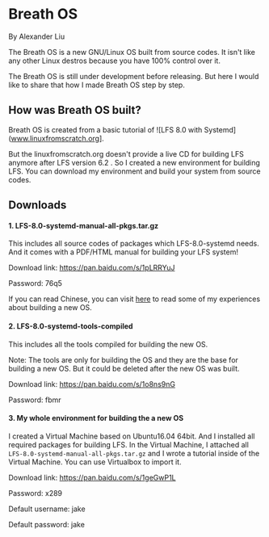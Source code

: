 Breath OS
==========
By Alexander Liu

The Breath OS is a new GNU/Linux OS built from source codes. It isn't like any other Linux destros because you have 100% control over it.

The Breath OS is still under development before releasing. But here I would like to share that how I made Breath OS step by step.


How was Breath OS built?
------------------------

Breath OS is created from a basic tutorial of ![LFS 8.0 with Systemd](www.linuxfromscratch.org].

But the linuxfromscratch.org doesn't provide a live CD for building LFS anymore after LFS version 6.2 . So I created a new environment for building LFS. You can download my environment and build your system from source codes.


Downloads
---------

#### 1. LFS-8.0-systemd-manual-all-pkgs.tar.gz
This includes all source codes of packages which LFS-8.0-systemd needs. And it comes with a PDF/HTML manual for building your LFS system!

Download link: https://pan.baidu.com/s/1pLRRYuJ

Password: 76q5 

If you can read Chinese, you can visit [here](http://www.cnblogs.com/spaceship9/p/6526887.html) to read some of my experiences about building a new OS.

#### 2. LFS-8.0-systemd-tools-compiled

This includes all the tools compiled for building the new OS.

Note: The tools are only for building the OS and they are the base for building a new OS. But it could be deleted after the new OS was built.

Download link: https://pan.baidu.com/s/1o8ns9nG

Password: fbmr

#### 3. My whole environment for building the a new OS

I created a Virtual Machine based on Ubuntu16.04 64bit. And I installed all required packages for building LFS. In the Virtual Machine, I attached all `LFS-8.0-systemd-manual-all-pkgs.tar.gz` and I wrote a tutorial inside of the Virtual Machine. You can use Virtualbox to import it.

Download link: https://pan.baidu.com/s/1geGwP1L

Password: x289 

Default username: jake

Default password: jake


